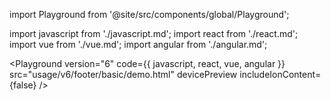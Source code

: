 import Playground from '@site/src/components/global/Playground';

import javascript from './javascript.md';
import react from './react.md';
import vue from './vue.md';
import angular from './angular.md';

<Playground
  version="6"
  code={{ javascript, react, vue, angular }}
  src="usage/v6/footer/basic/demo.html"
  devicePreview
  includeIonContent={false}
/>
